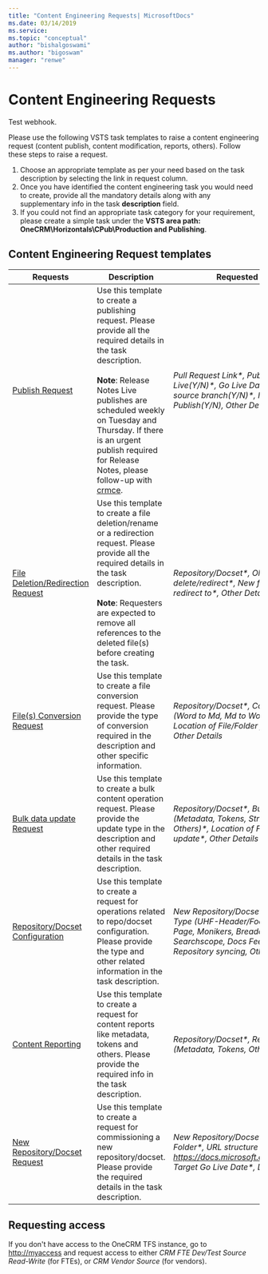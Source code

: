 ```yaml
---
title: "Content Engineering Requests| MicrosoftDocs"
ms.date: 03/14/2019
ms.service: 
ms.topic: "conceptual"
author: "bishalgoswami"
ms.author: "bigoswam"
manager: "renwe"
---
```


# Content Engineering Requests

Test webhook.

Please use the following VSTS task templates to raise a content engineering request (content publish, content modification, reports, others). Follow these steps to raise a request.

1. Choose an appropriate template as per your need based on the task description by selecting the link in request column. 
2. Once you have identified the content engineering task you would need to create, provide all the mandatory details along with any supplementary info in the task **description** field.
3. If you could not find an appropriate task category for your requirement, please create a simple task under the **VSTS area path: OneCRM\Horizontals\CPub\Production and Publishing**.

## Content Engineering Request templates

|Requests|Description|Requested Inputs|
|-----|-----------------|----------------------------------------|
|[Publish Request](https://dynamicscrm.visualstudio.com/OneCRM/_workitems/create/Task?templateId=10356eb7-e09b-4fd3-bab1-28019c466efe&ownerId=74778d57-e6a1-43fe-b56b-be19cb488aae)|Use this template to create a publishing request. Please provide all the required details in the task description.</br></br>**Note**: Release Notes Live publishes are scheduled weekly on Tuesday and Thursday. If there is an urgent publish required for Release Notes, please follow-up with [crmce](mailto:crmce@microsoft.com).|*Pull Request Link\*, Publish to Live(Y/N)\*, Go Live Date\*, Delete source branch(Y/N)\*, Is Release Notes Publish(Y/N), Other Details*|
|[File Deletion/Redirection Request](https://dynamicscrm.visualstudio.com/OneCRM/_workitems/create/Task?templateId=adfeaa5a-22a9-4416-9755-9b9980c42822&ownerId=74778d57-e6a1-43fe-b56b-be19cb488aae)|Use this template to create a file deletion/rename or a redirection request. Please provide all the required details in the task description.</br></br>**Note**: Requesters are expected to remove all references to the deleted file(s) before creating the task.|*Repository/Docset\*, Old file path to delete/redirect\*, New file path to redirect to\*, Other Details\**|
|[File(s) Conversion Request](https://dynamicscrm.visualstudio.com/OneCRM/_workitems/create/Task?templateId=411f3c43-dfd6-4bc2-914a-c2356ad1e5f7&ownerId=74778d57-e6a1-43fe-b56b-be19cb488aae)|Use this template to create a file conversion request. Please provide the type of conversion required in the description and other specific information.|*Repository/Docset\*, Conversion Type (Word to Md, Md to Word, Others)\*, Location of File/Folder for conversion\*, Other Details*|
|[Bulk data update Request](https://dynamicscrm.visualstudio.com/OneCRM/_workitems/create/Task?templateId=762e4275-ff40-4871-8792-be0c36c8dec9&ownerId=74778d57-e6a1-43fe-b56b-be19cb488aae)|Use this template to create a bulk content operation request. Please provide the update type in the description and other required details in the task description.|*Repository/Docset\*, Bulk Update Type (Metadata, Tokens, String, Images, Others)\*, Location of File/Folder to update\*, Other Details*|
|[Repository/Docset Configuration](https://dynamicscrm.visualstudio.com/OneCRM/_workitems/create/Task?templateId=fbf014a7-ecce-4004-b44f-17a577161fcf&ownerId=74778d57-e6a1-43fe-b56b-be19cb488aae)|Use this template to create a request for operations related to repo/docset configuration. Please provide the type and other related information in the task description.|*New Repository/Docset\*, Configuration Type (UHF-Header/Footer, Hub/Landing Page, Monikers, Breadcrumbs, Searchscope, Docs Feedback, Repository syncing, Others)\*, Details\**|
|[Content Reporting](https://dynamicscrm.visualstudio.com/OneCRM/_workitems/create/Task?templateId=e86a6606-c215-4e13-9a59-3dc500b927ff&ownerId=74778d57-e6a1-43fe-b56b-be19cb488aae)|Use this template to create a request for content reports like metadata, tokens and others. Please provide the required info in the task description.|*Repository/Docset\*, Report Type (Metadata, Tokens, Others)\*, Details\**|
|[New Repository/Docset Request](https://dynamicscrm.visualstudio.com/OneCRM/_workitems/create/Task?templateId=0be2842b-9457-43a2-b1ed-677cf5c96329&ownerId=74778d57-e6a1-43fe-b56b-be19cb488aae)|Use this template to create a request for commissioning a new repository/docset. Please provide the required details in the task description.|*New Repository/Docset\*, Docset Folder\*, URL structure (ex- https://docs.microsoft.com/<product\>)\*, Target Go Live Date\*, Details*|

## Requesting access
If you don't have access to the OneCRM TFS instance, go to [http://myaccess](http://myaccess) and request access to either *CRM FTE Dev/Test Source Read-Write* (for FTEs), or *CRM Vendor Source* (for vendors).
